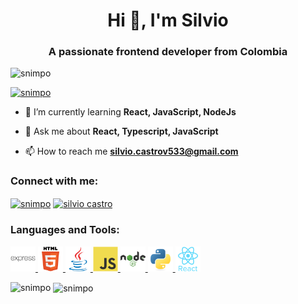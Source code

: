 <h1 align="center">Hi 👋, I'm Silvio</h1>
<h3 align="center">A passionate frontend developer from Colombia</h3>

<p align="left"> <img src="https://komarev.com/ghpvc/?username=snimpo&label=Profile%20views&color=0e75b6&style=flat" alt="snimpo" /> </p>

<p align="left"> <a href="https://github.com/ryo-ma/github-profile-trophy"><img src="https://github-profile-trophy.vercel.app/?username=snimpo" alt="snimpo" /></a> </p>

- 🌱 I’m currently learning **React, JavaScript, NodeJs**

- 💬 Ask me about **React, Typescript, JavaScript**

- 📫 How to reach me **silvio.castrov533@gmail.com**

<h3 align="left">Connect with me:</h3>
<p align="left">
<a href="https://dev.to/snimpo" target="blank"><img align="center" src="https://raw.githubusercontent.com/rahuldkjain/github-profile-readme-generator/master/src/images/icons/Social/devto.svg" alt="snimpo" height="30" width="40" /></a>
<a href="https://linkedin.com/in/silvio castro](https://www.linkedin.com/in/silvio-castro-valest-97504517b/" target="blank"><img align="center" src="https://raw.githubusercontent.com/rahuldkjain/github-profile-readme-generator/master/src/images/icons/Social/linked-in-alt.svg" alt="silvio castro" height="30" width="40" /></a>
</p>

<h3 align="left">Languages and Tools:</h3>
<p align="left"> <a href="https://expressjs.com" target="_blank" rel="noreferrer"> <img src="https://raw.githubusercontent.com/devicons/devicon/master/icons/express/express-original-wordmark.svg" alt="express" width="40" height="40"/> </a> <a href="https://www.w3.org/html/" target="_blank" rel="noreferrer"> <img src="https://raw.githubusercontent.com/devicons/devicon/master/icons/html5/html5-original-wordmark.svg" alt="html5" width="40" height="40"/> </a> <a href="https://www.java.com" target="_blank" rel="noreferrer"> <img src="https://raw.githubusercontent.com/devicons/devicon/master/icons/java/java-original.svg" alt="java" width="40" height="40"/> </a> <a href="https://developer.mozilla.org/en-US/docs/Web/JavaScript" target="_blank" rel="noreferrer"> <img src="https://raw.githubusercontent.com/devicons/devicon/master/icons/javascript/javascript-original.svg" alt="javascript" width="40" height="40"/> </a> <a href="https://nodejs.org" target="_blank" rel="noreferrer"> <img src="https://raw.githubusercontent.com/devicons/devicon/master/icons/nodejs/nodejs-original-wordmark.svg" alt="nodejs" width="40" height="40"/> </a> <a href="https://www.python.org" target="_blank" rel="noreferrer"> <img src="https://raw.githubusercontent.com/devicons/devicon/master/icons/python/python-original.svg" alt="python" width="40" height="40"/> </a> <a href="https://reactjs.org/" target="_blank" rel="noreferrer"> <img src="https://raw.githubusercontent.com/devicons/devicon/master/icons/react/react-original-wordmark.svg" alt="react" width="40" height="40"/> </a> </p>

<p><img align="left" src="https://github-readme-stats.vercel.app/api/top-langs?username=snimpo&show_icons=true&locale=en&layout=compact" alt="snimpo" /></p>

<p>&nbsp;<img align="center" src="https://github-readme-stats.vercel.app/api?username=snimpo&show_icons=true&locale=en" alt="snimpo" /></p>
